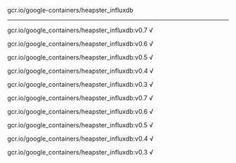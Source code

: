 gcr.io/google-containers/heapster_influxdb 

----
gcr.io/google_containers/heapster_influxdb:v0.7 √

gcr.io/google_containers/heapster_influxdb:v0.6 √

gcr.io/google_containers/heapster_influxdb:v0.5 √

gcr.io/google_containers/heapster_influxdb:v0.4 √

gcr.io/google_containers/heapster_influxdb:v0.3 √

gcr.io/google_containers/heapster_influxdb:v0.7 √

gcr.io/google_containers/heapster_influxdb:v0.6 √

gcr.io/google_containers/heapster_influxdb:v0.5 √

gcr.io/google_containers/heapster_influxdb:v0.4 √

gcr.io/google_containers/heapster_influxdb:v0.3 √

